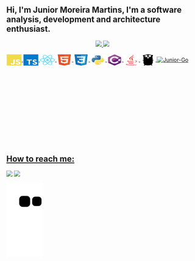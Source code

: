 ## Hi, I'm Junior Moreira Martins, I'm a software analysis, development and architecture enthusiast.
 <div align="center">
  <a href="https://github.com/jrmoreiram">
  <img height="180em" src="https://github-readme-stats.vercel.app/api?username=jumoreiram&show_icons=true&theme=dracula&include_all_commits=true&count_private=true"/>
  <img height="180em" src="https://github-readme-stats.vercel.app/api/top-langs/?username=jumoreiram&layout=compact&langs_count=7&theme=dracula"/>
</div>
<div style="display: inline_block"><br>
  <img align="center" alt="Junior-Js" height="30" width="40" src="https://raw.githubusercontent.com/devicons/devicon/master/icons/javascript/javascript-plain.svg">
  <img align="center" alt="Junior-Ts" height="30" width="40" src="https://raw.githubusercontent.com/devicons/devicon/master/icons/typescript/typescript-plain.svg">
  <img align="center" alt="Junior-React" height="30" width="40" src="https://raw.githubusercontent.com/devicons/devicon/master/icons/react/react-original.svg">
  <img align="center" alt="Junior-HTML" height="30" width="40" src="https://raw.githubusercontent.com/devicons/devicon/master/icons/html5/html5-original.svg">
  <img align="center" alt="Junior-CSS" height="30" width="40" src="https://raw.githubusercontent.com/devicons/devicon/master/icons/css3/css3-original.svg">
  <img align="center" alt="Junior-Python" height="30" width="40" src="https://raw.githubusercontent.com/devicons/devicon/master/icons/python/python-original.svg">
  <img align="center" alt="Junior-Csharp" height="30" width="40" src="https://raw.githubusercontent.com/devicons/devicon/master/icons/csharp/csharp-original.svg">
  <img align="center" alt="Junior-Java" height="30" width="40" src="https://raw.githubusercontent.com/devicons/devicon/master/icons/java/java-plain.svg">
  <img align="center" alt="Junior-Go" height="30" width="40" src="https://raw.githubusercontent.com/devicons/devicon/master/icons/go/go-plain.svg">
  <img align="center" alt="Junior-Go" height="30" width="40" src="https://www.pngfind.com/pngs/m/10-104388_sql-server-logo-png-transparent-png.png">
 <svg width="200" height="200"
    <image href="https://mdn.mozillademos.org/files/6457/mdn_logo_only_color.png" height="200" width="200"/>
</svg>
</div>
 
  
  ## How to reach me:
 
<div> 
   <a href = "mailto:jumoreiram@gmail.com"><img src="https://img.shields.io/badge/-Gmail-%23333?style=for-the-badge&logo=gmail&logoColor=white" target="_blank"></a>
  <a href="www.linkedin.com/in/júnior-moreira-martins-512b7375" target="_blank"><img src="https://img.shields.io/badge/-LinkedIn-%230077B5?style=for-the-badge&logo=linkedin&logoColor=white" target="_blank"></a> 
 
   ![Snake animation](https://github.com/rafaballerini/rafaballerini/blob/output/github-contribution-grid-snake.svg)
  
</div>
